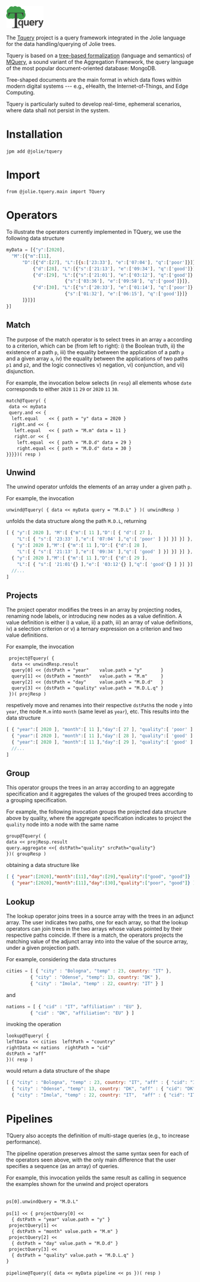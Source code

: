 <img src="https://github.com/jolie/tquery/raw/master/tquery_logo.png" width="100">

The <a href="https://github.com/jolie/tquery">Tquery</a> project is a query framework integrated in the Jolie language for the data handling/querying of Jolie trees.

Tquery is based on a [tree-based formalization](https://arxiv.org/abs/1904.11327) (language and semantics) of [MQuery](https://arxiv.org/abs/1603.09291), a sound variant of the Aggregation Framework, the query language of the most popular document-oriented database: MongoDB.

Tree-shaped documents are the main format in which data flows within modern digital systems --- e.g., eHealth, the Internet-of-Things, and Edge Computing.

Tquery is particularly suited to develop real-time, ephemeral scenarios, where data shall not persist in the system.

# Installation

`jpm add @jolie/tquery`

# Import

```jolie
from @jolie.tquery.main import TQuery
```

# Operators

To illustrate the operators currently implemented in TQuery, we use the following data structure

```js
myData = [{"y":[2020], 
  "M":[{"m":[11], 
      "D":[{"d":[27], "L":[{s:['23:33'], "e":['07:04'], "q":['poor']}]},
          {"d":[28], "L":[{"s":['21:13'], "e":['09:34'], "q":['good']}]},
          {"d":[29], "L":[{"s":['21:01'], "e":['03:12'], "q":['good']},
                      {"s":['03:36'], "e":['09:58'], "q":['good']}]},
          {"d":[30], "L":[{"s":['20:33'], "e":['01:14'], "q":['poor']},
                      {"s":['01:32'], "e":['06:15'], "q":['good']}]}
      ]}]}]
}]
```
## Match 

The purpose of the match operator is to select trees in an array `a` according to a criterion, which can be
(from left to right): i) the Boolean truth, ii) the existence of a path `p`, iii) the equality between the
application of a path `p` and a given array `a`, iv) the equality between the applications of two paths `p1`
and `p2`, and the logic connectives v) negation, vi) conjunction, and vii) disjunction.

For example, the invocation below selects (in `resp`) all elements whose `date` corresponds to either `2020` `11` `29` or `2020` `11` `30`.

```jolie
match@Tquery( { 
 data << myData
 query.and << { 
  left.equal    << { path = "y" data = 2020 }
  right.and << {
   left.equal   << { path = "M.m" data = 11 }
   right.or << {
    left.equal  << { path = "M.D.d" data = 29 }
    right.equal << { path = "M.D.d" data = 30 }
}}}})( resp )
```

## Unwind

The unwind operator unfolds the elements of an array under a given path `p`.

For example, the invocation

```jolie
unwind@Tquery( { data << myData query = "M.D.L" } )( unwindResp )
```

unfolds the data structure along the path `M.D.L`, returning

```js
[ { "y":[ 2020 ], "M":[ {"m":[ 11 ],"D":[ { "d":[ 27 ],
    "L":[ { "s":[ '23:33' ],"e":[ '07:04' ],"q":[ 'poor' ] }] }] }] },
  { "y":[ 2020 ],"M":[ {"m":[ 11 ],"D":[ {"d":[ 28 ],
    "L":[ { "s":[ '21:13' ],"e":[ '09:34' ],"q":[ 'good' ] }] }] }] },
  { "y":[ 2020 ],"M":[ {"m":[ 11 ],"D":[ {"d":[ 29 ],
    "L":[ { "s":[ '21:01'{} ],"e":[ '03:12'{} ],"q":[ 'good'{} ] }] }] }] },
  //...
]
```

## Projects

The project operator modifies the trees in an array by projecting nodes, renaming node labels, or introducing new nodes as a value definition. A value definition is either i) a value, ii) a path, iii) an array of value definitions, iv) a selection criterion or v) a ternary expression on a criterion and two value definitions.

For example, the invocation

```jolie
 project@Tquery( { 
  data << unwindResp.result
  query[0] << {dstPath = "year"    value.path = "y"       }
  query[1] << {dstPath = "month"   value.path = "M.m"     }
  query[2] << {dstPath = "day"     value.path = "M.D.d"   }
  query[3] << {dstPath = "quality" value.path = "M.D.L.q" }
 })( projResp )
```

respetively move and renames into their respective `dstPath`s the node `y` into `year`, the node `M.m` into `month` (same level as `year`), etc. This results into the data structure

```js
[ { "year":[ 2020 ], "month":[ 11 ],"day":[ 27 ], "quality":[ 'poor' ] },
  { "year":[ 2020 ], "month":[ 11 ],"day":[ 28 ], "quality":[ 'good' ] },
  { "year":[ 2020 ], "month":[ 11 ],"day":[ 29 ], "quality":[ 'good' ] },
  //...
]
```

## Group

This operator groups the trees in an array according to an aggregate specification and it aggregates the values of the grouped trees according to a grouping specification.

For example, the following invocation groups the projected data structure above by quality, where the aggregate specification indicates to project the `quality` node into a node with the same name

```jolie
group@Tquery( {
data << projResp.result
query.aggregate <<{ dstPath="quality" srcPath="quality"}
})( groupResp )
```

obtaining a data structure like

```json
[ { "year":[2020],"month":[11],"day":[29],"quality":["good", "good"]} ,
  { "year":[2020],"month":[11],"day":[30],"quality":["poor", "good"]} ]
```

## Lookup

The lookup operator joins trees in a source array with the trees in an adjunct array.
The user indicates two paths, one for each array, so that the lookup operators can join trees in the two arrays whose values pointed by their respective paths coincide. If there is a match, the operators projects the matching value of the adjunct array into into the value of the source array, under a given projection path.

For example, considering the data structures
```js
cities = [ { "city" : "Bologna", "temp" : 23, country: "IT" }, 
         { "city" : "Odense", "temp": 13, country: "DK" }, 
         { "city" : "Imola", "temp" : 22, country: "IT" } ]
```
and
```js
nations = [ { "cid" : "IT", "affiliation" : "EU" }, 
         { "cid" : "DK", "affiliation": "EU" } ]
```

invoking the operation

```jolie
lookup@Tquery( {
leftData  << cities  leftPath = "country"
rightData << nations  rightPath = "cid"
dstPath = "aff"
})( resp )
```

would return a data structure of the shape

```js
[ { "city" : "Bologna", "temp" : 23, country: "IT", "aff" : { "cid": "IT", "affiliation" : "EU" } }, 
  { "city" : "Odense", "temp": 13, country: "DK", "aff" : { "cid": "DK", "affiliation" : "EU" } }, 
  { "city" : "Imola", "temp" : 22, country: "IT",  "aff" : { "cid": "IT", "affiliation" : "EU" } } ]
```

# Pipelines

TQuery also accepts the definition of multi-stage queries (e.g., to increase performance).

The pipeline operation preserves almost the same syntax seen for each of the operators seen above, with the only main difference that the user specifies a sequence (as an array) of queries.

For example, this invocation yeilds the same result as calling in sequence the examples shown for the unwind and project operators

```jolie

ps[0].unwindQuery = "M.D.L"

ps[1] << { projectQuery[0] << 
  { dstPath = "year" value.path = "y" }
 projectQuery[1] << 
  { dstPath = "month" value.path = "M.m" }
 projectQuery[2] << 
  { dstPath = "day" value.path = "M.D.d" }
 projectQuery[3] << 
  { dstPath = "quality" value.path = "M.D.L.q" }
}

pipeline@Tquery({ data << myData pipeline << ps })( resp )
```
